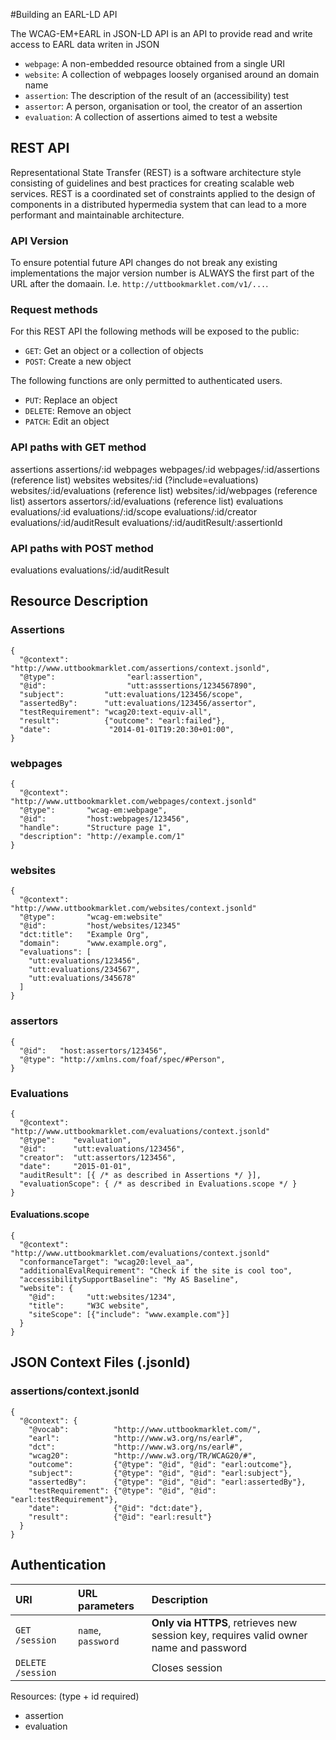 #Building an EARL-LD API

The WCAG-EM+EARL in JSON-LD API is an API to provide read and write access to EARL data writen in JSON

- `webpage`: A non-embedded resource obtained from a single URI
- `website`: A collection of webpages loosely organised around an domain name
- `assertion`: The description of the result of an (accessibility) test
- `assertor`: A person, organisation or tool, the creator of an assertion
- `evaluation`: A collection of assertions aimed to test a website


## REST API
Representational State Transfer (REST) is a software architecture style consisting of guidelines and best practices for creating scalable web services. REST is a coordinated set of constraints applied to the design of components in a distributed hypermedia system that can lead to a more performant and maintainable architecture.


### API Version
To ensure potential future API changes do not break any existing implementations the major version number is ALWAYS the first part of the
URL after the domaain. I.e. `http://uttbookmarklet.com/v1/...`.


### Request methods
For this REST API the following methods will be exposed to the public:
- `GET`: Get an object or a collection of objects
- `POST`: Create a new object

The following functions are only permitted to authenticated users.
- `PUT`: Replace an object
- `DELETE`: Remove an object
- `PATCH`: Edit an object


### API paths with GET method
assertions
assertions/:id
webpages
webpages/:id
webpages/:id/assertions   (reference list)
websites
websites/:id              (?include=evaluations)
websites/:id/evaluations  (reference list)
websites/:id/webpages     (reference list)
assertors
assertors/:id/evaluations (reference list)
evaluations
evaluations/:id
evaluations/:id/scope
evaluations/:id/creator
evaluations/:id/auditResult
evaluations/:id/auditResult/:assertionId


### API paths with POST method
evaluations
evaluations/:id/auditResult


## Resource Description

### Assertions
    {
      "@context": "http://www.uttbookmarklet.com/assertions/context.jsonld",
      "@type":                "earl:assertion",
      "@id":                  "utt:asssertions/1234567890",
      "subject":         "utt:evaluations/123456/scope",
      "assertedBy":      "utt:evaluations/123456/assertor",
      "testRequirement": "wcag20:text-equiv-all",
      "result":          {"outcome": "earl:failed"},
      "date":             "2014-01-01T19:20:30+01:00",
    }


### webpages
    {
      "@context":    "http://www.uttbookmarklet.com/webpages/context.jsonld"
      "@type":       "wcag-em:webpage",
      "@id":         "host:webpages/123456",
      "handle":      "Structure page 1",
      "description": "http://example.com/1"
    }


### websites
    {
      "@context":    "http://www.uttbookmarklet.com/websites/context.jsonld"
      "@type":       "wcag-em:website"
      "@id":         "host/websites/12345"
      "dct:title":   "Example Org",
      "domain":      "www.example.org",
      "evaluations": [
        "utt:evaluations/123456",
        "utt:evaluations/234567",
        "utt:evaluations/345678"
      ]
    }


### assertors
    {
      "@id":   "host:assertors/123456",
      "@type": "http://xmlns.com/foaf/spec/#Person",
    }


### Evaluations
    {
      "@context": "http://www.uttbookmarklet.com/evaluations/context.jsonld"
      "@type":    "evaluation",
      "@id":      "utt:evaluations/123456",
      "creator":  "utt:assertors/123456",
      "date":     "2015-01-01",
      "auditResult": [{ /* as described in Assertions */ }],
      "evaluationScope": { /* as described in Evaluations.scope */ }
    }


#### Evaluations.scope
    {
      "@context": "http://www.uttbookmarklet.com/evaluations/context.jsonld"
      "conformanceTarget": "wcag20:level_aa",
      "additionalEvalRequirement": "Check if the site is cool too",
      "accessibilitySupportBaseline": "My AS Baseline",
      "website": {
        "@id":       "utt:websites/1234",
        "title":     "W3C website",
        "siteScope": [{"include": "www.example.com"}]
      }
    }


## JSON Context Files (.jsonld)
### assertions/context.jsonld
    {
      "@context": {
        "@vocab":          "http://www.uttbookmarklet.com/",
        "earl":            "http://www.w3.org/ns/earl#",
        "dct":             "http://www.w3.org/ns/earl#",
        "wcag20":          "http://www.w3.org/TR/WCAG20/#",
        "outcome":         {"@type": "@id", "@id": "earl:outcome"},
        "subject":         {"@type": "@id", "@id": "earl:subject"},
        "assertedBy":      {"@type": "@id", "@id": "earl:assertedBy"},
        "testRequirement": {"@type": "@id", "@id": "earl:testRequirement"},
        "date":            {"@id": "dct:date"},
        "result":          {"@id": "earl:result"}
      }
    }


## Authentication






URI                | URL parameters     | Description
:------------------|:-------------------|:----------------------------------------------------------
`GET /session`     | `name`, `password` | __Only via HTTPS__, retrieves new session key, requires valid owner name and password
`DELETE /session`  |                    | Closes session


Resources: (type + id required)
- assertion
- evaluation

